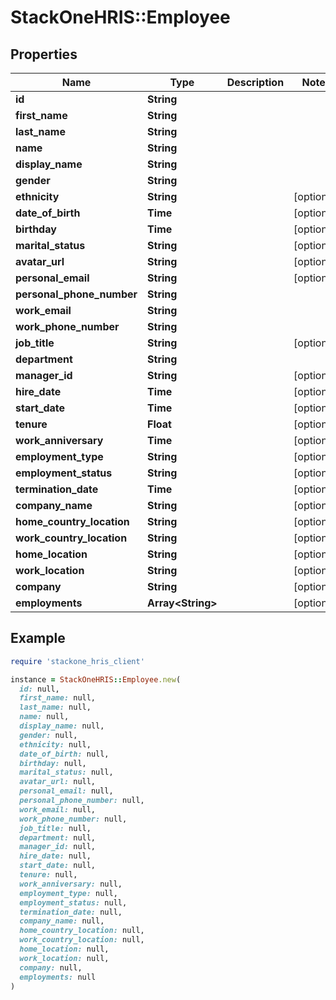 # StackOneHRIS::Employee

## Properties

| Name | Type | Description | Notes |
| ---- | ---- | ----------- | ----- |
| **id** | **String** |  |  |
| **first_name** | **String** |  |  |
| **last_name** | **String** |  |  |
| **name** | **String** |  |  |
| **display_name** | **String** |  |  |
| **gender** | **String** |  |  |
| **ethnicity** | **String** |  | [optional] |
| **date_of_birth** | **Time** |  | [optional] |
| **birthday** | **Time** |  | [optional] |
| **marital_status** | **String** |  | [optional] |
| **avatar_url** | **String** |  | [optional] |
| **personal_email** | **String** |  | [optional] |
| **personal_phone_number** | **String** |  |  |
| **work_email** | **String** |  |  |
| **work_phone_number** | **String** |  |  |
| **job_title** | **String** |  | [optional] |
| **department** | **String** |  |  |
| **manager_id** | **String** |  | [optional] |
| **hire_date** | **Time** |  | [optional] |
| **start_date** | **Time** |  | [optional] |
| **tenure** | **Float** |  | [optional] |
| **work_anniversary** | **Time** |  | [optional] |
| **employment_type** | **String** |  | [optional] |
| **employment_status** | **String** |  | [optional] |
| **termination_date** | **Time** |  | [optional] |
| **company_name** | **String** |  | [optional] |
| **home_country_location** | **String** |  | [optional] |
| **work_country_location** | **String** |  | [optional] |
| **home_location** | **String** |  | [optional] |
| **work_location** | **String** |  | [optional] |
| **company** | **String** |  | [optional] |
| **employments** | **Array&lt;String&gt;** |  | [optional] |

## Example

```ruby
require 'stackone_hris_client'

instance = StackOneHRIS::Employee.new(
  id: null,
  first_name: null,
  last_name: null,
  name: null,
  display_name: null,
  gender: null,
  ethnicity: null,
  date_of_birth: null,
  birthday: null,
  marital_status: null,
  avatar_url: null,
  personal_email: null,
  personal_phone_number: null,
  work_email: null,
  work_phone_number: null,
  job_title: null,
  department: null,
  manager_id: null,
  hire_date: null,
  start_date: null,
  tenure: null,
  work_anniversary: null,
  employment_type: null,
  employment_status: null,
  termination_date: null,
  company_name: null,
  home_country_location: null,
  work_country_location: null,
  home_location: null,
  work_location: null,
  company: null,
  employments: null
)
```

